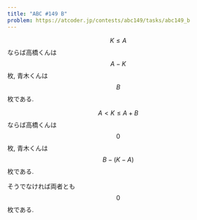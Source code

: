 ```yaml
---
title: "ABC #149 B"
problem: https://atcoder.jp/contests/abc149/tasks/abc149_b
---
```

$$ K \leq A $$ ならば高橋くんは $$ A-K $$ 枚, 青木くんは $$ B $$ 枚である.

$$ A \lt K \leq A+B $$ ならば高橋くんは $$ 0 $$ 枚, 青木くんは $$ B-(K-A) $$ 枚である.

そうでなければ両者とも $$ 0 $$ 枚である.
